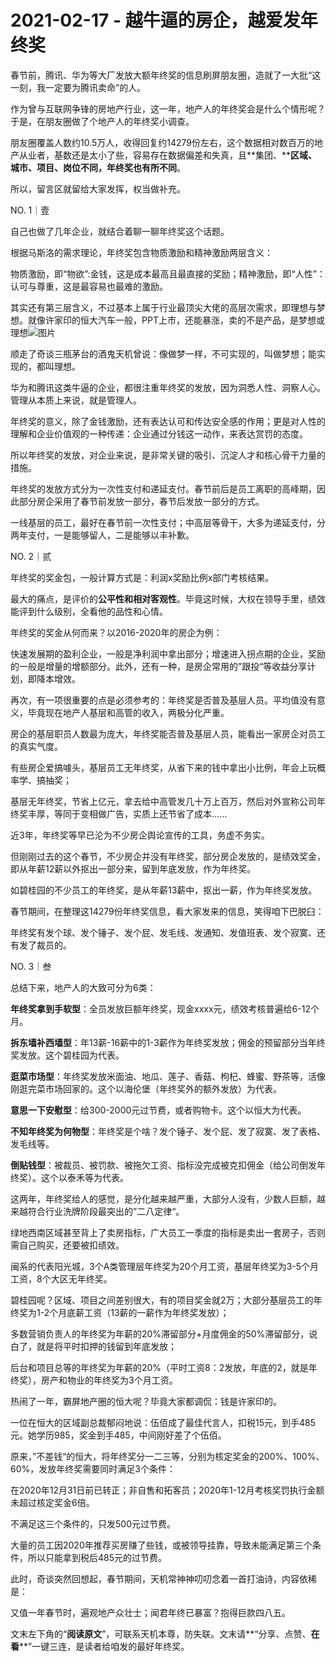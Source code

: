# 2021-02-17 - 越牛逼的房企，越爱发年终奖

春节前，腾讯、华为等大厂发放大额年终奖的信息刷屏朋友圈，造就了一大批“这一刻，我一定要为腾讯卖命”的人。

作为曾与互联网争锋的房地产行业，这一年，地产人的年终奖会是什么个情形呢？于是，在朋友圈做了个地产人的年终奖小调查。

朋友圈覆盖人数约10.5万人，收得回复约14279份左右，这个数据相对数百万的地产从业者，基数还是太小了些，容易存在数据偏差和失真，且**集团、****区域、城市、项目、岗位不同，年终奖也有所不同**。

所以，留言区就留给大家发挥，权当做补充。

NO. 1｜壹

自己也做了几年企业，就结合着聊一聊年终奖这个话题。

根据马斯洛的需求理论，年终奖包含物质激励和精神激励两层含义：

物质激励，即“物欲”:金钱，这是成本最高且最直接的奖励；精神激励，即“人性”：认可与尊重，这是最容易也最难的激励。

其实还有第三层含义，不过基本上属于行业最顶尖大佬的高层次需求，即理想与梦想。就像许家印的恒大汽车一般，PPT上市，还能暴涨，卖的不是产品，是梦想或理想![图片](https://mmbiz.qpic.cn/mmbiz_png/11MRJ9lllc1LuaYaCvN64QF4HK9hzgdoXNIyAphrOUKyVLFl2ccponVLehyxWvtOgAOECOMPVt3tlDbXUTIZcg/640?wx_fmt=png&tp=webp&wxfrom=5&wx_lazy=1)

顺走了奇谈三瓶茅台的酒鬼天机曾说：像做梦一样，不可实现的，叫做梦想；能实现的，都叫理想。

华为和腾讯这类牛逼的企业，都很注重年终奖的发放，因为洞悉人性、洞察人心。管理从本质上来说，就是管理人。

年终奖的意义，除了金钱激励，还有表达认可和传达安全感的作用；更是对人性的理解和企业价值观的一种传递：企业通过分钱这一动作，来表达赏罚的态度。

所以年终奖的发放，对企业来说，是非常关键的吸引、沉淀人才和核心骨干力量的措施。

年终奖的发放方式分为一次性支付和递延支付。春节前后是员工离职的高峰期，因此部分房企采用了春节前发放一部分，春节后发放一部分的方式。

一线基层的员工，最好在春节前一次性支付；中高层等骨干，大多为递延支付，分两年支付，一是能够留人，二是能够以丰补歉。

NO. 2｜贰

年终奖的奖金包，一般计算方式是：利润x奖励比例x部门考核结果。

最大的痛点，是评价的**公平性和相对客观性**。毕竟这时候，大权在领导手里，绩效能评到什么级别，全看他的品性和心情。

年终奖的奖金从何而来？以2016-2020年的房企为例：

快速发展期的盈利企业，一般是净利润中拿出部分；增速进入拐点期的企业，奖励的一般是增量的增额部分。此外，还有一种，是房企常用的”跟投“等收益分享计划，即降本增效。

再次，有一项很重要的点是必须参考的：年终奖是否普及基层人员。平均值没有意义，毕竟现在地产人基层和高管的收入，两极分化严重。

房企的基层职员人数最为庞大，年终奖能否普及基层人员，能看出一家房企对员工的真实气度。

有些房企爱搞噱头，基层员工无年终奖，从省下来的钱中拿出小比例，年会上玩概率学、搞抽奖；

基层无年终奖，节省上亿元，拿去给中高管发几十万上百万，然后对外宣称公司年终奖丰厚，等同于变相做广告，实质上还节省了成本......

近3年，年终奖等早已沦为不少房企舆论宣传的工具，务虚不务实。

但刚刚过去的这个春节，不少房企并没有年终奖，部分房企发放的，是绩效奖金，即从年薪12薪以外抠出一部分来，留到年底发放，作为年终奖。

如碧桂园的不少员工的年终奖，是从年薪13薪中，抠出一薪，作为年终奖发放。

春节期间，在整理这14279份年终奖信息，看大家发来的信息，笑得咱下巴脱臼：

年终奖有发个球、发个锤子、发个屁、发毛线、发通知、发值班表、发个寂寞、还有发了裁员的。

NO. 3｜叁

总结下来，地产人的大致可分为6类：

**年终奖拿到手软型**：全员发放巨额年终奖，现金xxxx元，绩效考核普遍给6-12个月。

**拆东墙补西墙型**：年13薪-16薪中的1-3薪作为年终奖发放；佣金的预留部分当年终奖发放。这个碧桂园为代表。

**逛菜市场型**：年终奖发放米面油、地瓜、莲子、香菇、枸杞、蜂蜜、野茶等，活像刚逛完菜市场回家的。这个以海伦堡（年终奖外的额外发放）为代表。

**意思一下安慰型**：给300-2000元过节费，或者购物卡。这个以恒大为代表。

**不知年终奖为何物型**：年终奖是个啥？发个锤子、发个屁、发了寂寞、发了表格、发毛线等。

**倒贴钱型**：被裁员、被罚款、被拖欠工资、指标没完成被克扣佣金（给公司倒发年终奖）。这个以泰禾等为代表。

这两年，年终奖给人的感觉，是分化越来越严重，大部分人没有，少数人巨额，越来越符合行业洗牌阶段最突出的”二八定律“。

绿地西南区域甚至背上了卖房指标，广大员工一季度的指标是卖出一套房子，否则需自己购买，还要被扣绩效。

闽系的代表阳光城，3个A类管理层年终奖为20个月工资，基层年终奖为3-5个月工资，8个大区无年终奖。

碧桂园呢？区域、项目之间差别很大，有的项目奖金就2万；大部分基层员工的年终奖为1-2个月底薪工资（13薪的一薪作为年终奖发放）；

多数营销负责人的年终奖为年薪的20%滞留部分+月度佣金的50%滞留部分，说白了，就是将平时扣押的钱留到年底发放；

后台和项目总等的年终奖为年薪的20%（平时工资8：2发放，年底的2，就是年终奖），房产和物业的年终奖为3个月工资。

热闹了一年，霸屏地产圈的恒大呢？毕竟大家都调侃：钱是许家印的。

一位在恒大的区域副总裁郁闷地说：伍佰成了最佳代言人，扣税15元，到手485元。她学历985，奖金到手485，中间刚好差了个伍佰。

原来，”不差钱“的恒大，将年终奖分一二三等，分别为核定奖金的200%、100%、60%，发放年终奖需要同时满足3个条件：

在2020年12月31日前已转正；非自售和拓客员；2020年1-12月考核奖罚执行金额未超过核定奖金6倍。

不满足这三个条件的，只发500元过节费。

大量的员工因2020年推荐买房赚了些钱，或被领导挂靠，导致未能满足第三个条件，所以只能拿到税后485元的过节费。

此时，奇谈突然回想起，春节期间，天机常神神叨叨念着一首打油诗，内容依稀是：

又值一年春节时，遍观地产众壮士；闻君年终已暴富？抱得巨款四八五。

文末左下角的“**阅读原文**”，可联系天机本尊，防失联。文末请**“分享、点赞、**在看****”一键三连，是读者给咱发的最好年终奖。